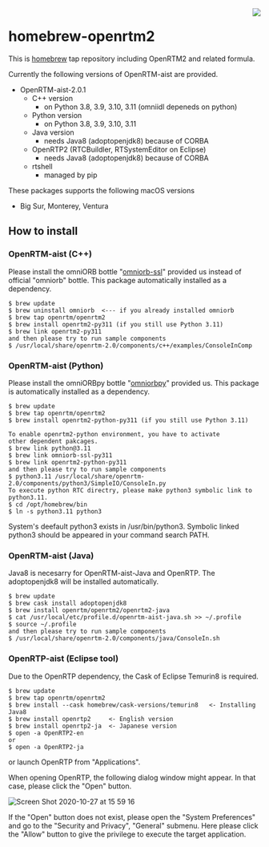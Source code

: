 <img src="https://upload.wikimedia.org/wikipedia/commons/thumb/9/95/Homebrew_logo.svg/159px-Homebrew_logo.svg.png" align="right">

# homebrew-openrtm2
This is [homebrew](https://brew.sh/) tap repository including OpenRTM2 and related formula.

Currently the following versions of OpenRTM-aist are provided.

- OpenRTM-aist-2.0.1
  - C++ version
    - on Python 3.8, 3.9, 3.10, 3.11 (omniidl depeneds on python)
  - Python version
    - on Python 3.8, 3.9, 3.10, 3.11
  - Java version
    - needs Java8 (adoptopenjdk8) because of CORBA
  - OpenRTP2 (RTCBuildler, RTSystemEditor on Eclipse)
    - needs Java8 (adoptopenjdk8) because of CORBA
  - rtshell
    - managed by pip

These packages supports the following macOS versions

- Big Sur, Monterey, Ventura

## How to install

### OpenRTM-aist (C++)

Please install the omniORB bottle "[omniorb-ssl](https://github.com/OpenRTM/homebrew-omniorb)" provided us instead of official "omniorb" bottle. This package automatically installed as a dependency.
```shell
$ brew update
$ brew uninstall omniorb  <--- if you already installed omniorb
$ brew tap openrtm/openrtm2
$ brew install openrtm2-py311 (if you still use Python 3.11)
$ brew link openrtm2-py311
and then please try to run sample components 
$ /usr/local/share/openrtm-2.0/components/c++/examples/ConsoleInComp
```

### OpenRTM-aist (Python)
Please install the omniORBpy bottle "[omniorbpy](https://github.com/OpenRTM/homebrew-omniorb)" provided us. This package is automatically installed as a dependency.
```shell
$ brew update
$ brew tap openrtm/openrtm2
$ brew install openrtm2-python-py311 (if you still use Python 3.11)

To enable openrtm2-python environment, you have to activate
other dependent pakcages.
$ brew link python@3.11
$ brew link omniorb-ssl-py311
$ brew link openrtm2-python-py311
and then please try to run sample components
$ python3.11 /usr/local/share/openrtm-2.0/components/python3/SimpleIO/ConsoleIn.py
To execute python RTC directry, please make python3 symbolic link to python3.11.
$ cd /opt/homebrew/bin
$ ln -s python3.11 python3
```
System's deefault python3 exists in /usr/bin/python3. Symbolic linked python3 
should be appeared in your command search PATH.

### OpenRTM-aist (Java)
Java8 is necesarry for OpenRTM-aist-Java and OpenRTP. The adoptopenjdk8 will be installed automatically. 
```shell
$ brew update
$ brew cask install adoptopenjdk8
$ brew install openrtm/openrtm2/openrtm2-java
$ cat /usr/local/etc/profile.d/openrtm-aist-java.sh >> ~/.profile
$ source ~/.profile
and then please try to run sample components
$ /usr/local/share/openrtm-2.0/components/java/ConsoleIn.sh
```

### OpenRTP-aist (Eclipse tool)
Due to the OpenRTP dependency, the Cask of Eclipse Temurin8 is required.

```shell
$ brew update
$ brew tap openrtm/openrtm2
$ brew install --cask homebrew/cask-versions/temurin8   <- Installing Java8
$ brew install openrtp2     <- English version
$ brew install openrtp2-ja  <- Japanese version
$ open -a OpenRTP2-en
or
$ open -a OpenRTP2-ja
```
or launch OpenRTP from "Applications".

 
When opening OpenRTP, the following dialog window might appear.
In that case, please click the "Open" button.

![Screen Shot 2020-10-27 at 15 59 16](https://user-images.githubusercontent.com/11814060/97267621-ca54f780-186d-11eb-9d88-6a41258286fd.png)

If the "Open" button does not exist, please open the "System Preferences" and go to the "Security and Privacy", "General" submenu.
Here please click the "Allow" button to give the privilege to execute the target application.



